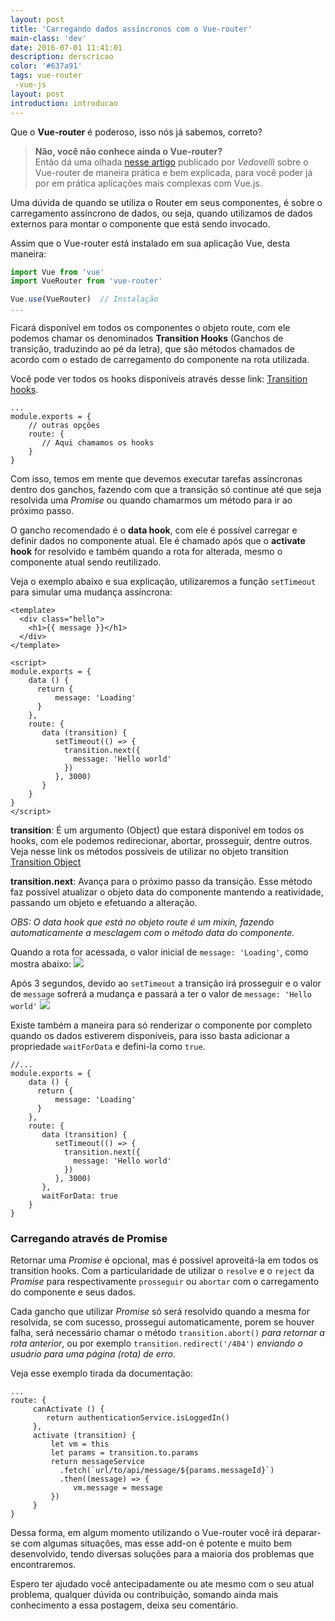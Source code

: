 ```yaml
---
layout: post
title: 'Carregando dados assíncronos com o Vue-router'
main-class: 'dev'
date: 2016-07-01 11:41:01 
description: derscricao
color: '#637a91'
tags: vue-router
 -vue-js
layout: post
introduction: introducao
---
```


Que o **Vue-router** é poderoso, isso nós já sabemos, correto? 
> **Não, você não conhece ainda o Vue-router?**   
Então dá uma olhada [nesse artigo](http://www.vuejs-brasil.com.br/vue-router/) publicado por *Vedovelli* sobre o Vue-router de maneira prática e bem explicada, para você poder já por em prática aplicações mais complexas com Vue.js.  

Uma dúvida de quando se utiliza o Router em seus componentes, é sobre o carregamento assíncrono de dados, ou seja, quando utilizamos de dados externos para montar o componente que está sendo invocado.

Assim que o Vue-router está instalado em sua aplicação Vue, desta maneira:
```javascript
import Vue from 'vue'
import VueRouter from 'vue-router'

Vue.use(VueRouter)	// Instalação
...
```

Ficará disponível em todos os componentes o objeto route, com ele podemos chamar os denominados **Transition Hooks** (Ganchos de transição, traduzindo ao pé da letra), que são métodos chamados de acordo com o estado de carregamento do componente na rota utilizada.

Você pode ver todos os hooks disponíveis através desse link: [Transition hooks](http://router.vuejs.org/en/pipeline/hooks.html).

```
...
module.exports = {
    // outras opções
    route: {
       // Aqui chamamos os hooks
    }
}
```

Com isso, temos em mente que devemos executar tarefas assíncronas dentro dos ganchos, fazendo com que a transição só continue até que seja resolvida uma *Promise* ou quando chamarmos um método para ir ao próximo passo.

O gancho recomendado é o **data hook**, com ele é possível carregar e definir dados no componente atual. Ele é chamado após que o **activate hook** for resolvido e também quando a rota for alterada, mesmo o componente atual sendo reutilizado.

Veja o exemplo abaixo e sua explicação, utilizaremos a função `setTimeout` para simular uma mudança assíncrona:

```
<template>
  <div class="hello">
    <h1>{{ message }}</h1>
  </div>
</template>

<script>
module.exports = {
    data () {
      return {
          message: 'Loading'
      }
    },
    route: {
       data (transition) {
          setTimeout(() => {
            transition.next({
              message: 'Hello world'
            })
          }, 3000)
       }   
    }
}
</script>
```

**transition**: É um argumento (Object) que estará disponível em todos os hooks, com ele podemos redirecionar, abortar, prosseguir, dentre outros.   
Veja nesse link os métodos possíveis de utilizar no objeto transition [Transition Object](http://router.vuejs.org/en/pipeline/hooks.html#transition-object)

**transition.next**: Avança para o próximo passo da transição. Esse método faz possível atualizar o objeto data do componente mantendo a reatividade, passando um objeto e efetuando a alteração.

*OBS: O data hook que está no objeto route é um mixin, fazendo automaticamente a mesclagem com o método data do componente.*

Quando a rota for acessada, o valor inicial de `message: 'Loading'`, como mostra abaixo:
![](/content/images/2016/06/async-com-vue-router.png)

Após 3 segundos, devido ao `setTimeout` a transição irá prosseguir e o valor de `message` sofrerá a mudança e passará a ter o valor de `message: 'Hello world'`
![](/content/images/2016/06/async-com-vue-router-2.png)

Existe também a maneira para só renderizar o componente por completo quando os dados estiverem disponíveis, para isso basta adicionar a propriedade `waitForData` e defini-la como `true`.

```
//...
module.exports = {
    data () {
      return {
          message: 'Loading'
      }
    },
    route: {
       data (transition) {
          setTimeout(() => {
            transition.next({
              message: 'Hello world'
            })
          }, 3000)
       },
       waitForData: true   
    }
}
```

 
### Carregando através de Promise
Retornar uma *Promise* é opcional, mas é possível aproveitá-la em todos os transition hooks. Com a particularidade de utilizar o `resolve` e o `reject` da *Promise* para respectivamente `prosseguir` ou `abortar` com o carregamento do componente e seus dados.

Cada gancho que utilizar *Promise* só será resolvido quando a mesma for resolvida, se com sucesso, prossegui automaticamente, porem se houver falha, será necessário chamar o método `transition.abort()` *para retornar a rota anterior*, ou por exemplo `transition.redirect('/404')` *enviando o usuário para uma página (rota) de erro*.

Veja esse exemplo tirada da documentação:
```
...
route: {
     canActivate () {
        return authenticationService.isLoggedIn()
     },
     activate (transition) {
         let vm = this
         let params = transition.to.params
         return messageService
           .fetch(`url/to/api/message/${params.messageId}`)
           .then((message) => {
              vm.message = message
         })
     }
}
```

Dessa forma, em algum momento utilizando o Vue-router você irá deparar-se com algumas situações, mas esse add-on é potente e muito bem desenvolvido, tendo diversas soluções para a maioria dos problemas que encontraremos.

Espero ter ajudado você antecipadamente ou ate mesmo com o seu atual problema, qualquer dúvida ou contribuição, somando ainda mais conhecimento a essa postagem, deixa seu comentário.


